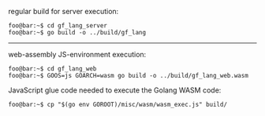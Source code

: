 


regular build for server execution:
```console
foo@bar:~$ cd gf_lang_server
foo@bar:~$ go build -o ../build/gf_lang
```

---

web-assembly JS-environment execution:
```console
foo@bar:~$ cd gf_lang_web
foo@bar:~$ GOOS=js GOARCH=wasm go build -o ../build/gf_lang_web.wasm
```

JavaScript glue code needed to execute the Golang WASM code:
```console
foo@bar:~$ cp "$(go env GOROOT)/misc/wasm/wasm_exec.js" build/
```
